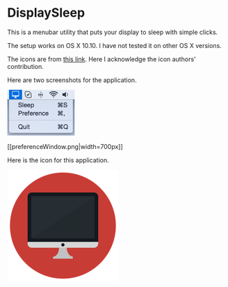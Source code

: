 # DisplaySleep

This is a menubar utility that puts your display to sleep with simple clicks.

The setup works on OS X 10.10. I have not tested it on other OS X versions.

The icons are from [this link](https://www.iconfinder.com/search/?q=monitor). Here I acknowledge the icon authors' contribution.

Here are two screenshots for the application.

![Screenshot](menubarApp.png)
<!-- ![PreferenceWindow](preferenceWindow.png {width=300px}) -->
[[preferenceWindow.png|width=700px]]

Here is the icon for this application.

![Icon 256x256](DisplaySleep/Images.xcassets/AppIcon.appiconset/icon_256x256.png)